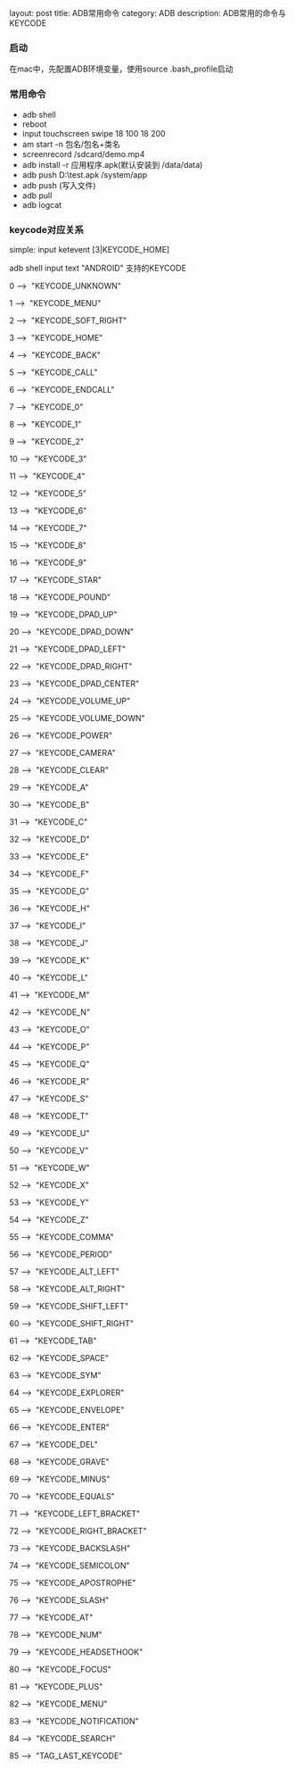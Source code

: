 layout: post
title: ADB常用命令
category: ADB
description: ADB常用的命令与KEYCODE

### 启动

在mac中，先配置ADB环境变量，使用source .bash_profile启动

### 常用命令

- adb shell 
- reboot 
- input touchscreen swipe 18 100 18 200 
- am start -n 包名/包名+类名 
- screenrecord /sdcard/demo.mp4 
- adb install -r 应用程序.apk(默认安装到 /data/data) 
- adb push D:\test.apk /system/app 
- adb push <local> <remote> (写入文件) 
- adb pull <remote> <local> 
- adb logcat

### keycode对应关系

simple: input ketevent [3|KEYCODE_HOME]

adb shell input text "ANDROID" 支持的KEYCODE

0 -->  "KEYCODE_UNKNOWN"

1 -->  "KEYCODE_MENU"

2 -->  "KEYCODE_SOFT_RIGHT"

3 -->  "KEYCODE_HOME"

4 -->  "KEYCODE_BACK"

5 -->  "KEYCODE_CALL" 

6 -->  "KEYCODE_ENDCALL" 

7 -->  "KEYCODE_0" 

8 -->  "KEYCODE_1" 

9 -->  "KEYCODE_2" 

10 -->  "KEYCODE_3"

11 -->  "KEYCODE_4" 

12 -->  "KEYCODE_5" 

13 -->  "KEYCODE_6" 

14 -->  "KEYCODE_7" 

15 -->  "KEYCODE_8" 

16 -->  "KEYCODE_9" 

17 -->  "KEYCODE_STAR" 

18 -->  "KEYCODE_POUND" 

19 -->  "KEYCODE_DPAD_UP" 

20 -->  "KEYCODE_DPAD_DOWN" 

21 -->  "KEYCODE_DPAD_LEFT" 

22 -->  "KEYCODE_DPAD_RIGHT"

23 -->  "KEYCODE_DPAD_CENTER"

24 -->  "KEYCODE_VOLUME_UP" 

25 -->  "KEYCODE_VOLUME_DOWN" 

26 -->  "KEYCODE_POWER" 

27 -->  "KEYCODE_CAMERA" 

28 -->  "KEYCODE_CLEAR" 

29 -->  "KEYCODE_A" 

30 -->  "KEYCODE_B" 

31 -->  "KEYCODE_C" 

32 -->  "KEYCODE_D" 

33 -->  "KEYCODE_E" 

34 -->  "KEYCODE_F" 

35 -->  "KEYCODE_G" 

36 -->  "KEYCODE_H" 

37 -->  "KEYCODE_I" 

38 -->  "KEYCODE_J" 

39 -->  "KEYCODE_K" 

40 -->  "KEYCODE_L" 

41 -->  "KEYCODE_M"

42 -->  "KEYCODE_N" 

43 -->  "KEYCODE_O" 

44 -->  "KEYCODE_P" 

45 -->  "KEYCODE_Q" 

46 -->  "KEYCODE_R" 

47 -->  "KEYCODE_S" 

48 -->  "KEYCODE_T" 

49 -->  "KEYCODE_U" 

50 -->  "KEYCODE_V" 

51 -->  "KEYCODE_W" 

52 -->  "KEYCODE_X"

53 -->  "KEYCODE_Y" 

54 -->  "KEYCODE_Z" 

55 -->  "KEYCODE_COMMA" 

56 -->  "KEYCODE_PERIOD"

57 -->  "KEYCODE_ALT_LEFT" 

58 -->  "KEYCODE_ALT_RIGHT" 

59 -->  "KEYCODE_SHIFT_LEFT" 

60 -->  "KEYCODE_SHIFT_RIGHT" 

61 -->  "KEYCODE_TAB" 

62 -->  "KEYCODE_SPACE" 

63 -->  "KEYCODE_SYM" 

64 -->  "KEYCODE_EXPLORER" 

65 -->  "KEYCODE_ENVELOPE" 

66 -->  "KEYCODE_ENTER" 

67 -->  "KEYCODE_DEL" 

68 -->  "KEYCODE_GRAVE" 

69 -->  "KEYCODE_MINUS" 

70 -->  "KEYCODE_EQUALS" 

71 -->  "KEYCODE_LEFT_BRACKET" 

72 -->  "KEYCODE_RIGHT_BRACKET" 

73 -->  "KEYCODE_BACKSLASH"

74 -->  "KEYCODE_SEMICOLON" 

75 -->  "KEYCODE_APOSTROPHE"

76 -->  "KEYCODE_SLASH" 

77 -->  "KEYCODE_AT" 

78 -->  "KEYCODE_NUM" 

79 -->  "KEYCODE_HEADSETHOOK" 

80 -->  "KEYCODE_FOCUS"

81 -->  "KEYCODE_PLUS"

82 -->  "KEYCODE_MENU"

83 -->  "KEYCODE_NOTIFICATION"

84 -->  "KEYCODE_SEARCH" 

85 -->  "TAG_LAST_KEYCODE" 









